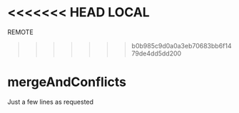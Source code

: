 <<<<<<< HEAD
LOCAL
=======
REMOTE
>>>>>>> b0b985c9d0a0a3eb70683bb6f1479de4dd5dd200
# mergeAndConflicts
Just a few lines as requested
